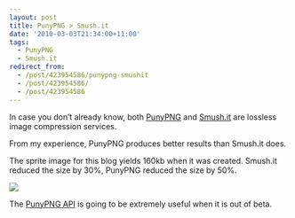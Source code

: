 ```yaml
---
layout: post
title: PunyPNG > Smush.it
date: '2010-03-03T21:34:00+11:00'
tags:
  - PunyPNG
  - Smush.it
redirect_from:
  - /post/423954586/punypng-smushit
  - /post/423954586/
  - /post/423954586
---
```


In case you don’t already know, both [PunyPNG](http://www.gracepointafterfive.com/punypng/) and [Smush.it](http://developer.yahoo.com/yslow/smushit/) are lossless image compression services.

From my experience, PunyPNG produces better results than Smush.it does.

The sprite image for this blog yields 160kb when it was created. Smush.it reduced the size by 30%, PunyPNG reduced the size by 50%.

![](/img/posts/old/tumblr_kypcjfCp7r1qalr27.png)

The [PunyPNG API](http://www.gracepointafterfive.com/punypng/api) is going to be extremely useful when it is out of beta.

